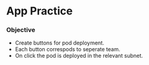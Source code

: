 # App Practice 
### Objective 
- Create buttons for pod deployment.
- Each button correspods to seperate team.
- On click the pod is deployed in the relevant subnet.